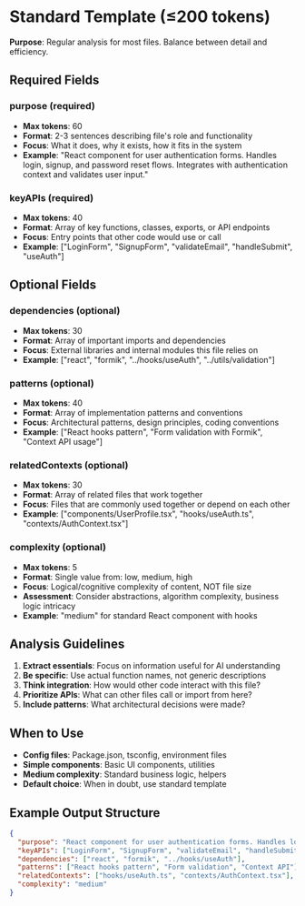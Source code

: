 # Standard Template (≤200 tokens)

**Purpose**: Regular analysis for most files. Balance between detail and efficiency.

## Required Fields

### purpose (required)
- **Max tokens**: 60
- **Format**: 2-3 sentences describing file's role and functionality
- **Focus**: What it does, why it exists, how it fits in the system
- **Example**: "React component for user authentication forms. Handles login, signup, and password reset flows. Integrates with authentication context and validates user input."

### keyAPIs (required)
- **Max tokens**: 40
- **Format**: Array of key functions, classes, exports, or API endpoints
- **Focus**: Entry points that other code would use or call
- **Example**: ["LoginForm", "SignupForm", "validateEmail", "handleSubmit", "useAuth"]

## Optional Fields

### dependencies (optional)
- **Max tokens**: 30
- **Format**: Array of important imports and dependencies
- **Focus**: External libraries and internal modules this file relies on
- **Example**: ["react", "formik", "../hooks/useAuth", "../utils/validation"]

### patterns (optional)
- **Max tokens**: 40
- **Format**: Array of implementation patterns and conventions
- **Focus**: Architectural patterns, design principles, coding conventions
- **Example**: ["React hooks pattern", "Form validation with Formik", "Context API usage"]

### relatedContexts (optional)
- **Max tokens**: 30
- **Format**: Array of related files that work together
- **Focus**: Files that are commonly used together or depend on each other
- **Example**: ["components/UserProfile.tsx", "hooks/useAuth.ts", "contexts/AuthContext.tsx"]

### complexity (optional)
- **Max tokens**: 5
- **Format**: Single value from: low, medium, high
- **Focus**: Logical/cognitive complexity of content, NOT file size
- **Assessment**: Consider abstractions, algorithm complexity, business logic intricacy
- **Example**: "medium" for standard React component with hooks

## Analysis Guidelines

1. **Extract essentials**: Focus on information useful for AI understanding
2. **Be specific**: Use actual function names, not generic descriptions
3. **Think integration**: How would other code interact with this file?
4. **Prioritize APIs**: What can other files call or import from here?
5. **Include patterns**: What architectural decisions were made?

## When to Use
- **Config files**: Package.json, tsconfig, environment files
- **Simple components**: Basic UI components, utilities
- **Medium complexity**: Standard business logic, helpers
- **Default choice**: When in doubt, use standard template

## Example Output Structure
```json
{
  "purpose": "React component for user authentication forms. Handles login, signup, and password reset flows with validation.",
  "keyAPIs": ["LoginForm", "SignupForm", "validateEmail", "handleSubmit"],
  "dependencies": ["react", "formik", "../hooks/useAuth"],
  "patterns": ["React hooks pattern", "Form validation", "Context API"],
  "relatedContexts": ["hooks/useAuth.ts", "contexts/AuthContext.tsx"],
  "complexity": "medium"
}
```